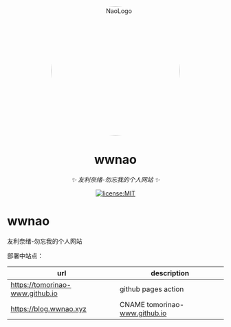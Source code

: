 <div align="center">
  <a href="https://github.com/tomorinao-www">
    <img src="https://avatars.githubusercontent.com/u/53679884" 
    width="300" alt="NaoLogo" 
    style="border-radius: 50%; object-fit: cover;">
  </a>
  <br>

</div>

<div align="center">

# wwnao

_✨ 友利奈绪-勿忘我的个人网站 ✨_

<a href="https://github.com/tomorinao-www/naotool/blob/main/LICENSE">
  <img src="https://img.shields.io/github/license/tomorinao-www/naotool.svg" alt="license:MIT">
</a>

</div>

# wwnao

友利奈绪-勿忘我的个人网站

部署中站点：

| url                             | description                   |
| ------------------------------- | ----------------------------- |
| https://tomorinao-www.github.io | github pages action           |
| https://blog.wwnao.xyz          | CNAME tomorinao-www.github.io |
